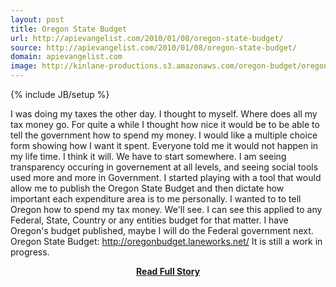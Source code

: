 ```yaml
---
layout: post
title: Oregon State Budget
url: http://apievangelist.com/2010/01/08/oregon-state-budget/
source: http://apievangelist.com/2010/01/08/oregon-state-budget/
domain: apievangelist.com
image: http://kinlane-productions.s3.amazonaws.com/oregon-budget/oregon-capital.jpg
---
```

{% include JB/setup %}<p>I was doing my taxes the other day. I thought to myself. Where does all my tax money go. 
For quite a while I thought how nice it would be to be able to tell the government how to spend my money. I would like a multiple choice form showing how I want it spent.
Everyone told me it would not happen in my life time. I think it will. We have to start somewhere.
I am seeing transparency occuring in governement at all levels, and seeing social tools used more and more in Government.
I started playing with a tool that would allow me to publish the Oregon State Budget and then dictate how important each expenditure area is to me personally.
I wanted to to tell Oregon how to spend my tax money. We'll see.
I can see this applied to any Federal, State, Country or any entities budget for that matter. I have Oregon's budget published, maybe I will do the Federal government next.
Oregon State Budget: http://oregonbudget.laneworks.net/
It is still a work in progress.
</p>
<center><p><a href="http://apievangelist.com/2010/01/08/oregon-state-budget/" style='padding:25px; font-sze:18px; font-weight: bold;'>Read Full Story</a></p></center>
